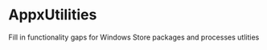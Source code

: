 AppxUtilities
=============

Fill in functionality gaps for Windows Store packages and processes utlities
